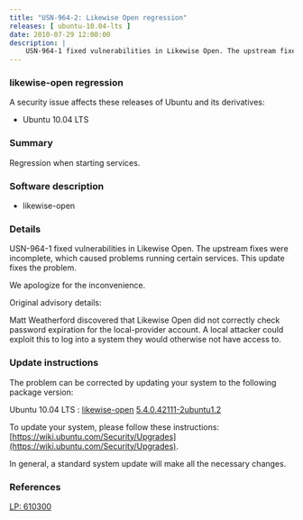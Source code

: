 ```yaml
---
title: "USN-964-2: Likewise Open regression"
releases: [ ubuntu-10.04-lts ]
date: 2010-07-29 12:00:00
description: |
    USN-964-1 fixed vulnerabilities in Likewise Open. The upstream fixes were incomplete, which caused problems running certain services. This update fixes the problem.
--- 
```

 
### likewise-open regression

A security issue affects these releases of Ubuntu and its derivatives:

* Ubuntu 10.04 LTS

### Summary

Regression when starting services. 

### Software description

* likewise-open 

### Details

USN-964-1 fixed vulnerabilities in Likewise Open. The upstream fixes were incomplete, which caused problems running certain services. This update fixes the problem.

We apologize for the inconvenience.

Original advisory details:

 Matt Weatherford discovered that Likewise Open did not correctly check password expiration for the local-provider account. A local attacker could exploit this to log into a system they would otherwise not have access to. 

### Update instructions

The problem can be corrected by updating your system to the following package version:

Ubuntu 10.04 LTS
 : [likewise-open](https://launchpad.net/ubuntu/+source/likewise-open) <span> [5.4.0.42111-2ubuntu1.2](https://launchpad.net/ubuntu/+source/likewise-open/5.4.0.42111-2ubuntu1.2) </span> 

To update your system, please follow these instructions: [https://wiki.ubuntu.com/Security/Upgrades](https://wiki.ubuntu.com/Security/Upgrades).

In general, a standard system update will make all the necessary changes. 

### References

 [LP: 610300](https://launchpad.net/bugs/610300)
 
